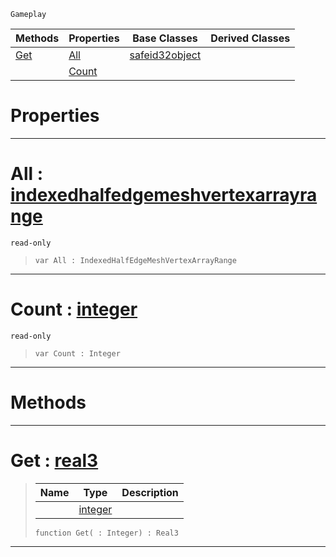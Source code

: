  `Gameplay`

|Methods|Properties|Base Classes|Derived Classes|
|---|---|---|---|
|[ Get](https://github.com/ZilchEngine/ZilchDocs/blob/master/code_reference/class_reference/indexedhalfedgemeshvertexarray.markdown#get-zero-engine-document)|[ All](https://github.com/ZilchEngine/ZilchDocs/blob/master/code_reference/class_reference/indexedhalfedgemeshvertexarray.markdown#all-zero-engine-document)|[safeid32object](https://github.com/ZilchEngine/ZilchDocs/blob/master/code_reference/class_reference/safeid32object.markdown)| |
| |[ Count](https://github.com/ZilchEngine/ZilchDocs/blob/master/code_reference/class_reference/indexedhalfedgemeshvertexarray.markdown#count-zero-engine-docume)| | |


 #  Properties


---  
 #  All : [indexedhalfedgemeshvertexarrayrange](https://github.com/ZilchEngine/ZilchDocs/blob/master/code_reference/class_reference/indexedhalfedgemeshvertexarrayrange.markdown)

 `read-only`

> 
> ``` lang=cpp, name=Nada
> var All : IndexedHalfEdgeMeshVertexArrayRange


---  
 #  Count : [integer](https://github.com/ZilchEngine/ZilchDocs/blob/master/code_reference/nada_base_types/integer.markdown)

 `read-only`

> 
> ``` lang=cpp, name=Nada
> var Count : Integer


---  
 #  Methods


---  
 #  Get : [real3](https://github.com/ZilchEngine/ZilchDocs/blob/master/code_reference/nada_base_types/real3.markdown)

> 
> |Name|Type|Description|
> |---|---|---|
> ||[integer](https://github.com/ZilchEngine/ZilchDocs/blob/master/code_reference/nada_base_types/integer.markdown)| |
> ``` lang=cpp, name=Nada
> function Get( : Integer) : Real3
> ``` 


---  
 

 